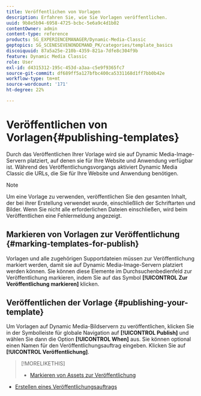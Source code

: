 ```yaml
---
title: Veröffentlichen von Vorlagen
description: Erfahren Sie, wie Sie Vorlagen veröffentlichen.
uuid: 9b8e5b94-6958-4725-bcbc-5e6a9c4d1b02
contentOwner: admin
content-type: reference
products: SG_EXPERIENCEMANAGER/Dynamic-Media-Classic
geptopics: SG_SCENESEVENONDEMAND_PK/categories/template_basics
discoiquuid: 87a5a25e-210b-4359-821a-7dfe8c304f9b
feature: Dynamic Media Classic
role: User
exl-id: d4315312-195c-453d-a3aa-c5e9f9365fc7
source-git-commit: df689ff5a127bfbc400ca5331168d1ff7bb0b42e
workflow-type: tm+mt
source-wordcount: '171'
ht-degree: 22%

---
```


# Veröffentlichen von Vorlagen{#publishing-templates}

Durch das Veröffentlichen Ihrer Vorlage wird sie auf Dynamic Media-Image-Servern platziert, auf denen sie für Ihre Website und Anwendung verfügbar ist. Während des Veröffentlichungsvorgangs aktiviert Dynamic Media Classic die URLs, die Sie für Ihre Website und Anwendung benötigen.

>[!NOTE]
>
>Um eine Vorlage zu verwenden, veröffentlichen Sie den gesamten Inhalt, der bei ihrer Erstellung verwendet wurde, einschließlich der Schriftarten und Bilder. Wenn Sie nicht alle erforderlichen Dateien einschließen, wird beim Veröffentlichen eine Fehlermeldung angezeigt.

## Markieren von Vorlagen zur Veröffentlichung {#marking-templates-for-publish}

Vorlagen und alle zugehörigen Supportdateien müssen zur Veröffentlichung markiert werden, damit sie auf Dynamic Media-Image-Servern platziert werden können. Sie können diese Elemente im Durchsuchenbedienfeld zur Veröffentlichung markieren, indem Sie auf das Symbol **[!UICONTROL Zur Veröffentlichung markieren]** klicken.

## Veröffentlichen der Vorlage {#publishing-your-template}

Um Vorlagen auf Dynamic Media-Bildservern zu veröffentlichen, klicken Sie in der Symbolleiste für globale Navigation auf **[!UICONTROL Publish]** und wählen Sie dann die Option **[!UICONTROL When]** aus. Sie können optional einen Namen für den Veröffentlichungsauftrag eingeben. Klicken Sie auf **[!UICONTROL Veröffentlichung]**.

>[!MORELIKETHIS]
>
>* [Markieren von Assets zur Veröffentlichung](publishing-files.md#publish_after_uploading)
* [Erstellen eines Veröffentlichungsauftrags](publishing-files.md#creating_a_publish_job)

